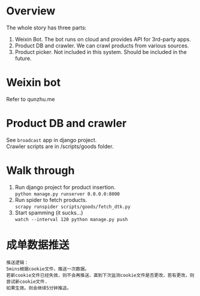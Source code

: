 # Overview
The whole story has three parts:  
1. Weixin Bot. The bot runs on cloud and provides API for 3rd-party apps.
2. Product DB and crawler. We can crawl products from various sources.
3. Product picker. Not included in this system. Should be included in the future.

# Weixin bot
Refer to qunzhu.me

# Product DB and crawler
See `broadcast` app in django project.  
Crawler scripts are in /scripts/goods folder.  

# Walk through
1. Run django project for product insertion.  
`python manage.py runserver 0.0.0.0:8000`  
2. Run spider to fetch products.  
`scrapy runspider scripts/goods/fetch_dtk.py`  
3. Start spamming (it sucks...)  
`watch --interval 120 python manage.py push`

# 成单数据推送
```
推送逻辑：
5mins根据cookie文件，推送一次数据。
若新cookie文件已经失效，则不会再推送，直到下次监测cookie文件是否更改，若有更改，则尝试新cookie文件.
如果生效。则会继续5分钟推送。
```
